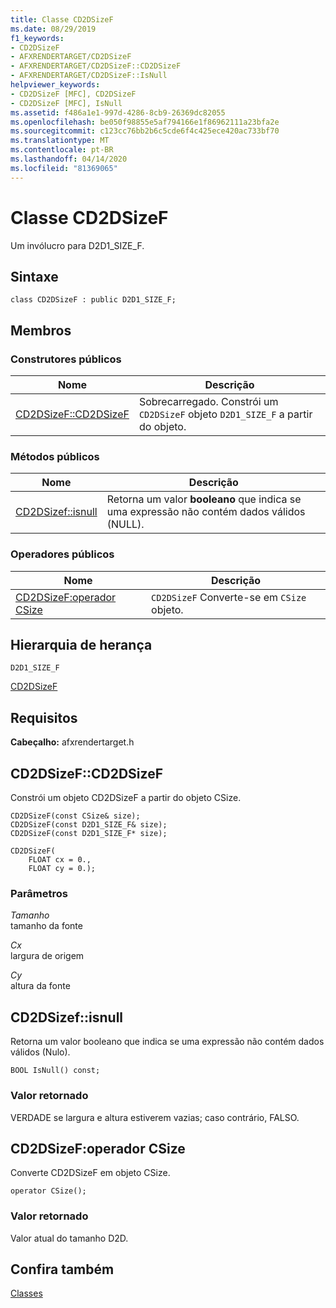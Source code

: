 ```yaml
---
title: Classe CD2DSizeF
ms.date: 08/29/2019
f1_keywords:
- CD2DSizeF
- AFXRENDERTARGET/CD2DSizeF
- AFXRENDERTARGET/CD2DSizeF::CD2DSizeF
- AFXRENDERTARGET/CD2DSizeF::IsNull
helpviewer_keywords:
- CD2DSizeF [MFC], CD2DSizeF
- CD2DSizeF [MFC], IsNull
ms.assetid: f486a1e1-997d-4286-8cb9-26369dc82055
ms.openlocfilehash: be050f98855e5af794166e1f86962111a23bfa2e
ms.sourcegitcommit: c123cc76bb2b6c5cde6f4c425ece420ac733bf70
ms.translationtype: MT
ms.contentlocale: pt-BR
ms.lasthandoff: 04/14/2020
ms.locfileid: "81369065"
---
```

# <a name="cd2dsizef-class"></a>Classe CD2DSizeF

Um invólucro para D2D1_SIZE_F.

## <a name="syntax"></a>Sintaxe

```
class CD2DSizeF : public D2D1_SIZE_F;
```

## <a name="members"></a>Membros

### <a name="public-constructors"></a>Construtores públicos

|Nome|Descrição|
|----------|-----------------|
|[CD2DSizeF::CD2DSizeF](#cd2dsizef)|Sobrecarregado. Constrói um `CD2DSizeF` objeto `D2D1_SIZE_F` a partir do objeto.|

### <a name="public-methods"></a>Métodos públicos

|Nome|Descrição|
|----------|-----------------|
|[CD2DSizef::isnull](#isnull)|Retorna um valor **booleano** que indica se uma expressão não contém dados válidos (NULL).|

### <a name="public-operators"></a>Operadores públicos

|Nome|Descrição|
|----------|-----------------|
|[CD2DSizeF:operador CSize](#operator_csize)|`CD2DSizeF` Converte-se em `CSize` objeto.|

## <a name="inheritance-hierarchy"></a>Hierarquia de herança

`D2D1_SIZE_F`

[CD2DSizeF](../../mfc/reference/cd2dsizef-class.md)

## <a name="requirements"></a>Requisitos

**Cabeçalho:** afxrendertarget.h

## <a name="cd2dsizefcd2dsizef"></a><a name="cd2dsizef"></a>CD2DSizeF::CD2DSizeF

Constrói um objeto CD2DSizeF a partir do objeto CSize.

```
CD2DSizeF(const CSize& size);
CD2DSizeF(const D2D1_SIZE_F& size);
CD2DSizeF(const D2D1_SIZE_F* size);

CD2DSizeF(
    FLOAT cx = 0.,
    FLOAT cy = 0.);
```

### <a name="parameters"></a>Parâmetros

*Tamanho*<br/>
tamanho da fonte

*Cx*<br/>
largura de origem

*Cy*<br/>
altura da fonte

## <a name="cd2dsizefisnull"></a><a name="isnull"></a>CD2DSizef::isnull

Retorna um valor booleano que indica se uma expressão não contém dados válidos (Nulo).

```
BOOL IsNull() const;
```

### <a name="return-value"></a>Valor retornado

VERDADE se largura e altura estiverem vazias; caso contrário, FALSO.

## <a name="cd2dsizefoperator-csize"></a><a name="operator_csize"></a>CD2DSizeF:operador CSize

Converte CD2DSizeF em objeto CSize.

```
operator CSize();
```

### <a name="return-value"></a>Valor retornado

Valor atual do tamanho D2D.

## <a name="see-also"></a>Confira também

[Classes](../../mfc/reference/mfc-classes.md)
